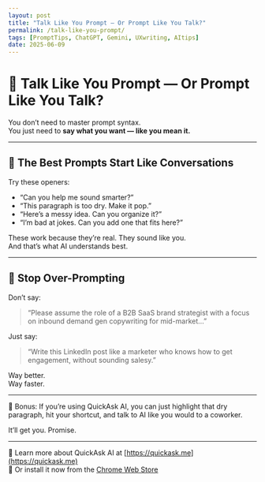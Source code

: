 ```yaml
---
layout: post
title: "Talk Like You Prompt — Or Prompt Like You Talk?"
permalink: /talk-like-you-prompt/
tags: [PromptTips, ChatGPT, Gemini, UXwriting, AItips]
date: 2025-06-09
---
```


# 💬 Talk Like You Prompt — Or Prompt Like You Talk?

You don’t need to master prompt syntax.  
You just need to **say what you want — like you mean it.**

---

## 🧠 The Best Prompts Start Like Conversations

Try these openers:

- “Can you help me sound smarter?”  
- “This paragraph is too dry. Make it pop.”  
- “Here’s a messy idea. Can you organize it?”  
- “I’m bad at jokes. Can you add one that fits here?”

These work because they’re real. They sound like you.  
And that’s what AI understands best.

---

## 🚫 Stop Over-Prompting

Don’t say:

> “Please assume the role of a B2B SaaS brand strategist with a focus on inbound demand gen copywriting for mid-market…”

Just say:

> “Write this LinkedIn post like a marketer who knows how to get engagement, without sounding salesy.”

Way better.  
Way faster.

---

🧩 Bonus: If you’re using QuickAsk AI, you can just highlight that dry paragraph, hit your shortcut, and talk to AI like you would to a coworker.

It’ll get you. Promise.

---

🔗 Learn more about QuickAsk AI at [https://quickask.me](https://quickask.me)  
🧩 Or install it now from the [Chrome Web Store](https://chromewebstore.google.com/detail/quickask-ai-d%E1%BB%8Bch-ho%E1%BA%B7c-h%E1%BB%8Fi/jnejgogaflifpdgecjfhpgdiabbeipag)
